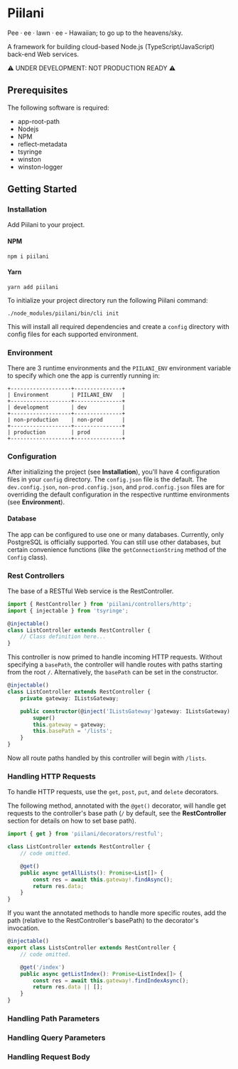 Piilani
=======
Pee ‧ ee ‧ lawn ‧ ee - Hawaiian; to go up to the heavens/sky.

A framework for building cloud-based Node.js (TypeScript/JavaScript)
back-end Web services.

⚠️ UNDER DEVELOPMENT: NOT PRODUCTION READY ⚠️

Prerequisites
-------------
The following software is required:

* app-root-path
* Nodejs
* NPM
* reflect-metadata
* tsyringe
* winston
* winston-logger

Getting Started
---------------

### Installation
Add Piilani to your project.

#### NPM
```
npm i piilani
```

#### Yarn
```
yarn add piilani
```

To initialize your project directory run the following Piilani command:

```
./node_modules/piilani/bin/cli init
```


This will install all required dependencies and create a `config`
directory with config files for each supported environment.

### Environment
There are 3 runtime environments and the `PIILANI_ENV` environment variable to
specify which one the app is currently running in:

```
+-------------------+---------------+
| Environment       | PIILANI_ENV   |
+-------------------+---------------+
| development       | dev           |
+-------------------+---------------+
| non-production    | non-prod      |
+-------------------+---------------+
| production        | prod          |
+-------------------+---------------+
```


### Configuration
After initializing the project (see **Installation**), you'll have 4
configuration files in your `config` directory. The `config.json` file is the
default. The `dev.config.json`, `non-prod.config.json`, and `prod.config.json`
files are for overriding the default configuration in the respective runttime
environments (see **Environment**).


#### Database
The app can be configured to use one or many databases. Currently, only
PostgreSQL is officially supported. You can still use other databases, but
certain convenience functions (like the `getConnectionString` method of the
`Config` class).


### Rest Controllers
The base of a RESTful Web service is the RestController.

```TypeScript
import { RestController } from 'piilani/controllers/http';
import { injectable } from 'tsyringe';

@injectable()
class ListController extends RestController {
    // Class definition here...
}
```

This controller is now primed to handle incoming HTTP requests. Without
specifying a `basePath`, the controller will handle routes with paths
starting from the root `/`. Alternatively, the `basePath` can be set in
the constructor.

```TypeScript
@injectable()
class ListController extends RestController {
    private gateway: IListsGateway;

    public constructor(@inject('IListsGateway')gateway: IListsGateway) {
        super()
        this.gateway = gateway;
        this.basePath = '/lists';
    }
}
```

Now all route paths handled by this controller will begin with
`/lists`.


### Handling HTTP Requests
To handle HTTP requests, use the `get`, `post`, `put`, and `delete`
decorators.

The following method, annotated with the `@get()` decorator, will
handle get requests to the controller's base path (`/` by default, see
the **RestController** section for details on how to set base path).

```TypeScript
import { get } from 'piilani/decorators/restful';

class ListController extends RestController {
    // code omitted.

    @get()
    public async getAllLists(): Promise<List[]> {
        const res = await this.gateway!.findAsync();
        return res.data;
    }
}
```

If you want the annotated methods to handle more specific routes, add
the path (relative to the RestController's basePath) to the decorator's
invocation.

```TypeScript
@injectable()
export class ListsController extends RestController {
    // code omitted.

    @get('/index')
    public async getListIndex(): Promise<ListIndex[]> {
        const res = await this.gateway!.findIndexAsync();
        return res.data || [];
    }
}
```


### Handling Path Parameters

### Handling Query Parameters

### Handling Request Body

